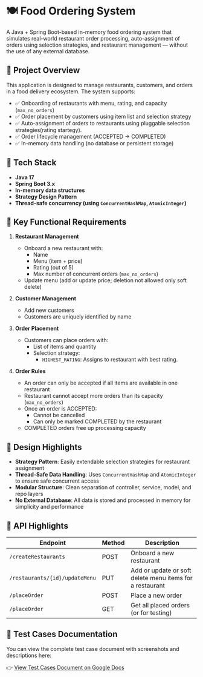 # 🍽️ Food Ordering System

A Java + Spring Boot-based in-memory food ordering system that simulates real-world restaurant order processing, auto-assignment of orders using selection strategies, and restaurant management — without the use of any external database.

## 🚀 Project Overview

This application is designed to manage restaurants, customers, and orders in a food delivery ecosystem. The system supports:

- ✅ Onboarding of restaurants with menu, rating, and capacity (`max_no_orders`)
- ✅ Order placement by customers using item list and selection strategy
- ✅ Auto-assignment of orders to restaurants using pluggable selection strategies(rating startegy).
- ✅ Order lifecycle management (ACCEPTED → COMPLETED)
- ✅ In-memory data handling (no database or persistent storage)

## 🔧 Tech Stack

- **Java 17**
- **Spring Boot 3.x**
- **In-memory data structures**
- **Strategy Design Pattern**
- **Thread-safe concurrency (using `ConcurrentHashMap`, `AtomicInteger`)**

## 📌 Key Functional Requirements

1. **Restaurant Management**
   - Onboard a new restaurant with:
     - Name
     - Menu (item + price)
     - Rating (out of 5)
     - Max number of concurrent orders (`max_no_orders`)
   - Update menu (add or update price; deletion not allowed only soft delete)

2. **Customer Management**
   - Add new customers
   - Customers are uniquely identified by name

3. **Order Placement**
   - Customers can place orders with:
     - List of items and quantity
     - Selection strategy:
       - `HIGHEST_RATING`: Assigns to restaurant with best rating.

4. **Order Rules**
   - An order can only be accepted if all items are available in one restaurant
   - Restaurant cannot accept more orders than its capacity (`max_no_orders`)
   - Once an order is ACCEPTED:
     - Cannot be cancelled
     - Can only be marked COMPLETED by the restaurant
   - COMPLETED orders free up processing capacity

## 🧠 Design Highlights

- **Strategy Pattern**: Easily extendable selection strategies for restaurant assignment
- **Thread-Safe Data Handling**: Uses `ConcurrentHashMap` and `AtomicInteger` to ensure safe concurrent access
- **Modular Structure**: Clean separation of controller, service, model, and repo layers
- **No External Database**: All data is stored and processed in memory for simplicity and performance


## 📌 API Highlights
| Endpoint                          | Method | Description                                               |
|----------------------------------|--------|------------------------------------------------------------|
| `/createRestaurants`             | POST   | Onboard a new restaurant                                   |
| `/restaurants/{id}/updateMenu`   | PUT    | Add or update or soft delete menu items for a restaurant   |
| `/placeOrder`                    | POST   | Place a new order                                          |
| `/placeOrder`                    | GET    | Get all placed orders (or for testing)                     |


## 📄 Test Cases Documentation

You can view the complete test case document with screenshots and descriptions here:

👉 [View Test Cases Document on Google Docs](https://docs.google.com/document/d/1AdnhxhnuteSwk7laAjYZrm89GTlb0ifJgpD-gqeDBPs/edit?usp=sharing)
